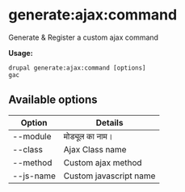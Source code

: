 # generate:ajax:command
Generate & Register a custom ajax command

**Usage:**
```
drupal generate:ajax:command [options]
gac
```

## Available options
Option | Details
-------|-------------
--module | मोड्यूल का नाम।
--class | Ajax Class name
--method | Custom ajax method
--js-name | Custom javascript name
